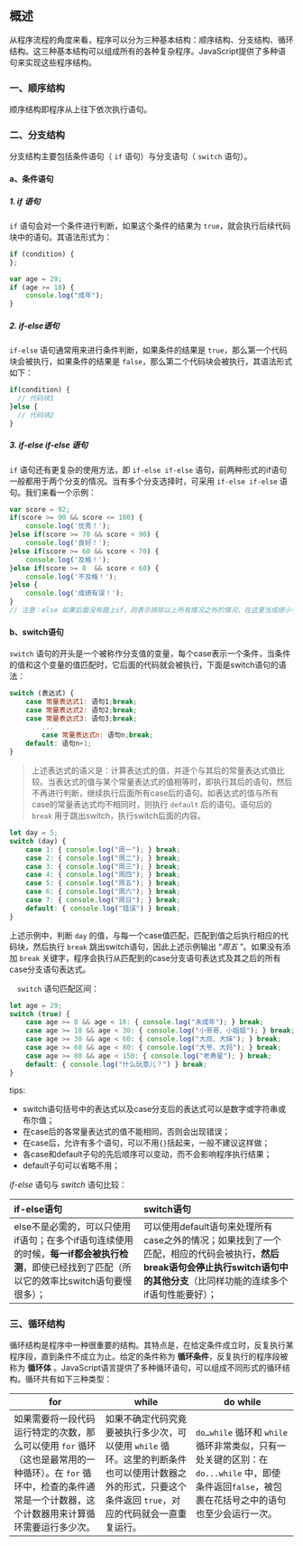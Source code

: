 ## 概述

从程序流程的角度来看，程序可以分为三种基本结构：顺序结构、分支结构、循环结构。这三种基本结构可以组成所有的各种复杂程序。JavaScript提供了多种语句来实现这些程序结构。

### 一、顺序结构

顺序结构即程序从上往下依次执行语句。



### 二、分支结构

分支结构主要包括条件语句（ `if` 语句）与分支语句（ `switch` 语句）。

#### a、条件语句

##### 1. if 语句

`if` 语句会对一个条件进行判断，如果这个条件的结果为 `true`，就会执行后续代码块中的语句。其语法形式为：

```javascript
if (condition) { 
};
```

```javascript
var age = 29;
if (age >= 18) {
    console.log("成年");
}
```



##### 2. if-else语句

`if-else` 语句通常用来进行条件判断，如果条件的结果是 `true`，那么第一个代码块会被执行，如果条件的结果是 `false`，那么第二个代码块会被执行，其语法形式如下：

```javascript
if(condition) {
  // 代码块1
}else {
  // 代码块2
}
```



##### 3. if-else if-else 语句

`if` 语句还有更复杂的使用方法，即 `if-else if-else` 语句，前两种形式的if语句一般都用于两个分支的情况。当有多个分支选择时，可采用 `if-else if-else` 语句。我们来看一个示例：

```javascript
var score = 92;
if(score >= 90 && score <= 100) {
    console.log('优秀！');
}else if(score >= 70 && score < 90) {
    console.log('良好！');
}else if(score >= 60 && score < 70) {
    console.log('及格！');
}else if(score >= 0  && score < 60) {
    console.log('不及格！');
}else {
    console.log('成绩有误！');
}
// 注意：else 如果后面没有跟上if，则表示排除以上所有情况之外的情况，在这里当成绩小于0或成绩大于100时执行；
```





#### b、switch语句

`switch` 语句的开头是一个被称作分支值的变量，每个case表示一个条件，当条件的值和这个变量的值匹配时，它后面的代码就会被执行，下面是switch语句的语法：

```javascript
switch (表达式) {
    case 常量表达式1: 语句1;break;
    case 常量表达式2: 语句2;break;
    case 常量表达式3: 语句3;break;
        ...
        case 常量表达式n: 语句n;break;
    default: 语句n+1;
}
```

> 上述表达式的语义是：计算表达式的值，并逐个与其后的常量表达式值比较。当表达式的值与某个常量表达式的值相等时，即执行其后的语句，然后不再进行判断，继续执行后面所有case后的语句。如表达式的值与所有case的常量表达式均不相同时，则执行 `default` 后的语句。语句后的 `break` 用于跳出switch，执行switch后面的内容。

```javascript
let day = 5;
switch (day) {
    case 1: { console.log("周一"); } break;
    case 2: { console.log("周二"); } break;
    case 3: { console.log("周三"); } break;
    case 4: { console.log("周四"); } break;
    case 5: { console.log("周五"); } break;
    case 6: { console.log("周六"); } break;
    case 7: { console.log("周日"); } break;
    default: { console.log("错误") } break;
}
```

上述示例中，判断 `day` 的值，与每一个case值匹配，匹配到值之后执行相应的代码块，然后执行 `break` 跳出switch语句，因此上述示例输出 “*周五* ”。如果没有添加 `break` 关键字，程序会执行从匹配到的case分支语句表达式及其之后的所有case分支语句表达式。

 `switch` 语句匹配区间：

```javascript
let age = 29;
switch (true) {
    case age >= 0 && age < 18: { console.log("未成年"); } break;
    case age >= 18 && age < 30: { console.log("小哥哥、小姐姐"); } break;
    case age >= 30 && age < 60: { console.log("大叔、大婶"); } break;
    case age >= 60 && age < 80: { console.log("大爷、大妈"); } break;
    case age >= 80 && age < 150: { console.log("老寿星"); } break;
    default: { console.log("什么玩意儿？") } break;
}
```

tips:

- switch语句括号中的表达式以及case分支后的表达式可以是数字或字符串或布尔值；
- 在case后的各常量表达式的值不能相同，否则会出现错误；
- 在case后，允许有多个语句，可以不用`{}`括起来，一般不建议这样做；
- 各case和default子句的先后顺序可以变动，而不会影响程序执行结果；
- default子句可以省略不用；

*if-else* 语句与 *switch* 语句比较：

| if-else语句                                                  | switch语句                                                   |
| :----------------------------------------------------------- | :----------------------------------------------------------- |
| else不是必需的，可以只使用if语句；在多个if语句连续使用的时候，**每一if都会被执行检测**，即使已经找到了匹配（所以它的效率比switch语句要慢很多）； | 可以使用default语句来处理所有case之外的情况；如果找到了一个匹配，相应的代码会被执行，**然后break语句会停止执行switch语句中的其他分支**（比同样功能的连续多个if语句性能要好）； |



### 三、循环结构

循环结构是程序中一种很重要的结构。其特点是，在给定条件成立时，反复执行某程序段，直到条件不成立为止。给定的条件称为 **循环条件**，反复执行的程序段被称为 **循环体** 。JavaScript语言提供了多种循环语句，可以组成不同形式的循环结构。循环共有如下三种类型：

| for                                                          | while                                                        | do while                                                     |
| ------------------------------------------------------------ | ------------------------------------------------------------ | ------------------------------------------------------------ |
| 如果需要将一段代码运行特定的次数，那么可以使用 `for` 循环（这也是最常用的一种循环）。在  `for` 循环中，检查的条件通常是一个计数器，这个计数器用来计算循环需要运行多少次。 | 如果不确定代码究竟要被执行多少次，可以使用 `while` 循环。这里的判断条件也可以使用计数器之外的形式，只要这个条件返回 `true`，对应的代码就会一直重复运行。 | `do…while` 循环和 `while` 循环非常类似，只有一处关键的区别：在 `do...while` 中，即使条件返回`false`，被包裹在花括号之中的语句也至少会运行一次。 |